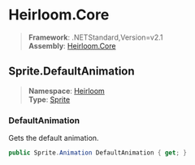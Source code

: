 # Heirloom.Core

> **Framework**: .NETStandard,Version=v2.1  
> **Assembly**: [Heirloom.Core][0]  

## Sprite.DefaultAnimation

> **Namespace**: [Heirloom][0]  
> **Type**: [Sprite][1]  

### DefaultAnimation

Gets the default animation.

```cs
public Sprite.Animation DefaultAnimation { get; }
```

[0]: ../../../Heirloom.Core.md
[1]: ../Sprite.md
